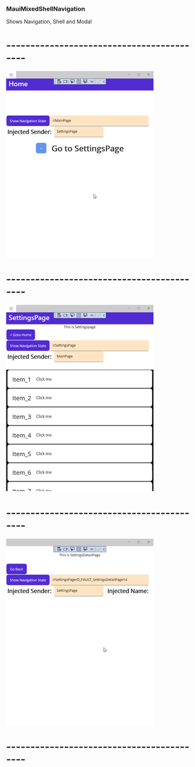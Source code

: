 ### MauiMixedShellNavigation

Shows Navigation, Shell and Modal

# ------------------------------------------

![Gallery](https://github.com/RoSchmi/RsMaui/blob/master/Proj/MauiMixedShellNavigation/Pictures/Navigation_Home.png)

# ------------------------------------------

![Gallery](https://github.com/RoSchmi/RsMaui/blob/master/Proj/MauiMixedShellNavigation/Pictures/Navigation_Settings.png)

# ------------------------------------------

![Gallery](https://github.com/RoSchmi/RsMaui/blob/master/Proj/MauiMixedShellNavigation/Pictures/Navigation_Details.png)

# ------------------------------------------



